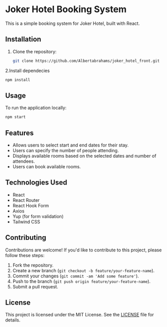 # Joker Hotel Booking System

This is a simple booking system for Joker Hotel, built with React.

## Installation

1. Clone the repository:

   ```bash
   git clone https://github.com/Albertabrahams/joker_hotel_front.git

2.Install dependecies
   ```bash
   npm install
```

## Usage
To run the application locally:
   ```bash
   npm start
```

## Features

- Allows users to select start and end dates for their stay.
- Users can specify the number of people attending.
- Displays available rooms based on the selected dates and number of attendees.
- Users can book available rooms.

## Technologies Used

- React
- React Router
- React Hook Form
- Axios
- Yup (for form validation)
- Tailwind CSS

## Contributing

Contributions are welcome! If you'd like to contribute to this project, please follow these steps:

1. Fork the repository.
2. Create a new branch (`git checkout -b feature/your-feature-name`).
3. Commit your changes (`git commit -am 'Add some feature'`).
4. Push to the branch (`git push origin feature/your-feature-name`).
5. Submit a pull request.

## License

This project is licensed under the MIT License. See the [LICENSE](LICENSE) file for details.
